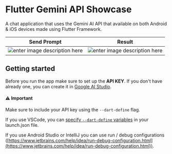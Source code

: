 # Flutter Gemini API Showcase
A chat application that uses the Gemini AI API that available on both Android & iOS devices made using Flutter Framework.

| Send Prompt |Result  |
|--|--|
| ![enter image description here](https://media.discordapp.net/attachments/1274653116091863092/1274674936769937408/Screenshot_1723976442.png?ex=66c31d0b&is=66c1cb8b&hm=c2ec42de635306dd0c7e3014395f6971b55259f4c24c733cab31b9d20eac095a&=&format=webp&quality=lossless&width=304&height=607) | ![enter image description here](https://media.discordapp.net/attachments/1274653116091863092/1274674936392323114/Screenshot_1723976545.png?ex=66c31d0b&is=66c1cb8b&hm=66f0a6b78eedd38ea68ad9ed5c88040805d5f2a346755ea52fb42da81e0f5484&=&format=webp&quality=lossless&width=304&height=607) |


## Getting started
Before you run the app make sure to set up the **API KEY**. If you don't have already one, you can create it in [Google AI Studio](https://aistudio.google.com/app/apikey).

#### ⚠️ Important
Make sure to include your API key using the `--dart-define` flag.

If you use VSCode, you can  [specify  `--dart-define`  variables](https://dartcode.org/docs/using-dart-define-in-flutter/)  in your launch.json file.

If you use Android Studio or IntelliJ you can use run / debug configurations ([https://www.jetbrains.com/help/idea/run-debug-configuration.html](https://www.jetbrains.com/help/idea/run-debug-configuration.html)).
